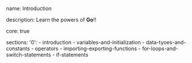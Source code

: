 name: Introduction

description: Learn the powers of **Go**!!

core: true

sections:
  '0':
    - introduction
    - variables-and-initialization
    - data-tyoes-and-constants
    - operators
    - importing-exporting-functions
    - for-loops-and-switch-statements
    - if-statements